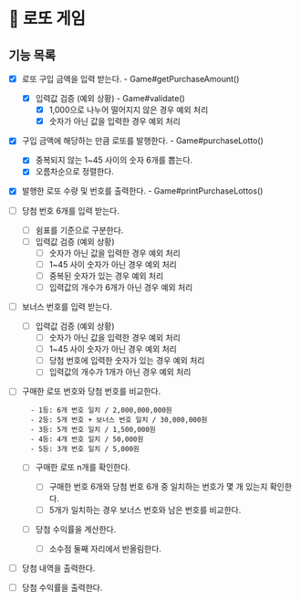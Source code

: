 # 🎱 로또 게임

## 기능 목록

- [x] 로또 구입 금액을 입력 받는다. - Game#getPurchaseAmount()

  - [x] 입력값 검증 (예외 상황) - Game#validate()
    - [x] 1,000으로 나누어 떨어지지 않은 경우 예외 처리
    - [x] 숫자가 아닌 값을 입력한 경우 예외 처리

- [x] 구입 금액에 해당하는 만큼 로또를 발행한다. - Game#purchaseLotto()

  - [x] 중복되지 않는 1~45 사이의 숫자 6개를 뽑는다.
  - [x] 오름차순으로 정렬한다.

- [x] 발행한 로또 수량 및 번호를 출력한다. - Game#printPurchaseLottos()

- [ ] 당첨 번호 6개를 입력 받는다.

  - [ ] 쉼표를 기준으로 구분한다.
  - [ ] 입력값 검증 (예외 상황)
    - [ ] 숫자가 아닌 값을 입력한 경우 예외 처리
    - [ ] 1~45 사이 숫자가 아닌 경우 예외 처리
    - [ ] 중복된 숫자가 있는 경우 예외 처리
    - [ ] 입력값의 개수가 6개가 아닌 경우 예외 처리

- [ ] 보너스 번호를 입력 받는다.

  - [ ] 입력값 검증 (예외 상황)
    - [ ] 숫자가 아닌 값을 입력한 경우 예외 처리
    - [ ] 1~45 사이 숫자가 아닌 경우 예외 처리
    - [ ] 당첨 번호에 입력한 숫자가 있는 경우 예외 처리
    - [ ] 입력값의 개수가 1개가 아닌 경우 예외 처리

- [ ] 구매한 로또 번호와 당첨 번호를 비교한다.

  ```
    - 1등: 6개 번호 일치 / 2,000,000,000원
    - 2등: 5개 번호 + 보너스 번호 일치 / 30,000,000원
    - 3등: 5개 번호 일치 / 1,500,000원
    - 4등: 4개 번호 일치 / 50,000원
    - 5등: 3개 번호 일치 / 5,000원
  ```

  - [ ] 구매한 로또 n개를 확인한다.

    - [ ] 구매한 번호 6개와 당첨 번호 6개 중 일치하는 번호가 몇 개 있는지 확인한다.
    - [ ] 5개가 일치하는 경우 보너스 번호와 남은 번호를 비교한다.

  - [ ] 당첨 수익률을 계산한다.
    - [ ] 소수점 둘째 자리에서 반올림한다.

- [ ] 당첨 내역을 출력한다.
- [ ] 당첨 수익률을 출력한다.
